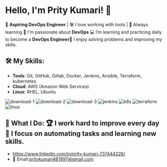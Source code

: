 # Hello, I'm Prity Kumari! 👋  
🌟 **Aspiring DevOps Engineer** | 🛠️ I love working with tools | 🚀 Always learning  🔧 I'm passionate about **DevOps**  💻 I’m learning and practicing daily to become a **DevOps Engineer**🧠 I enjoy solving problems and improving my skills.
## 🛠️ **My Skills**:
- **Tools**: Git, GitHub, Gitlab, Docker, Jenkins, Ansible, Terraform, kubernetes
- **Cloud**: AWS (Amazon Web Services)
- **Linux**: RHEL, Ubuntu
  
![download-1](https://github.com/user-attachments/assets/9f4c2329-a1f6-49aa-a49b-3e3810272bee)  ![download-2](https://github.com/user-attachments/assets/8ce251fd-6e5b-4329-8b73-b98107dca6bb) ![download-3](https://github.com/user-attachments/assets/587e9af3-36cc-4f01-b81c-f6287ea14efe) ![jenkins](https://github.com/user-attachments/assets/c7199b71-f04f-462d-b561-931edcef84b3) ![k8s](https://github.com/user-attachments/assets/fe056c99-5981-49ed-a0e8-780067024e72)
![terraform](https://github.com/user-attachments/assets/b884cebf-fe5e-4428-bc1d-08e9a258c03b) ![linux](https://github.com/user-attachments/assets/308492ca-37ed-4027-9732-477b5e4bf856)


## 🌟 **What I Do**: 🏆 I work hard to improve every day 🎯 I focus on **automating tasks** and learning new skills.
- https://www.linkedin.com/in/prity-kumari-737444226/
- 📧 Email:pritykumari481997@gmail.com


